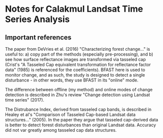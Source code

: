 # Notes for Calakmul Landsat Time Series Analysis

## Important references

The paper from DeVries et al. (2016) "Characterizing forest change..." is useful to: a) copy part of the methods (especially pre-processing), and b) see how surface reflectance images are transformed via tasseled cap (Crist's "A Tasseled Cap equivalent transformation for reflectance factor data" (1985) is referenced for the coefficients). BFAST here is used to monitor change, and as such, the study is designed to detect a single disturbance - in other words, they use BFAST in its "online" mode.

The difference between offline (my method) and online modes of change detection is described in Zhu's review "Change detection using Landsat time series" (2017).

The Distrubance Index, derived from tasseled cap bands, is described in Healey et al's "Comparison of Tasseled Cap-based Landsat data structures..." (2005). In the paper they argue that tasseled cap-derived data is better to detect forest disturbances than original Landsat data. Accuracy did not var greatly among tasseled cap data structures.
